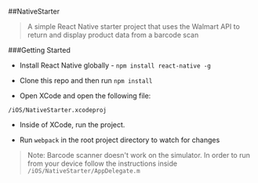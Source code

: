##NativeStarter
> A simple React Native starter project that uses the Walmart API to return and display product data from a barcode scan

###Getting Started

- Install React Native globally - `npm install react-native -g`

- Clone this repo and then run `npm install`

- Open XCode and open the following file:

`/iOS/NativeStarter.xcodeproj`

- Inside of XCode, run the project.

- Run `webpack` in the root project directory to watch for changes

> Note: Barcode scanner doesn't work on the simulator. In order to run from your device follow the instructions inside `/iOS/NativeStarter/AppDelegate.m`